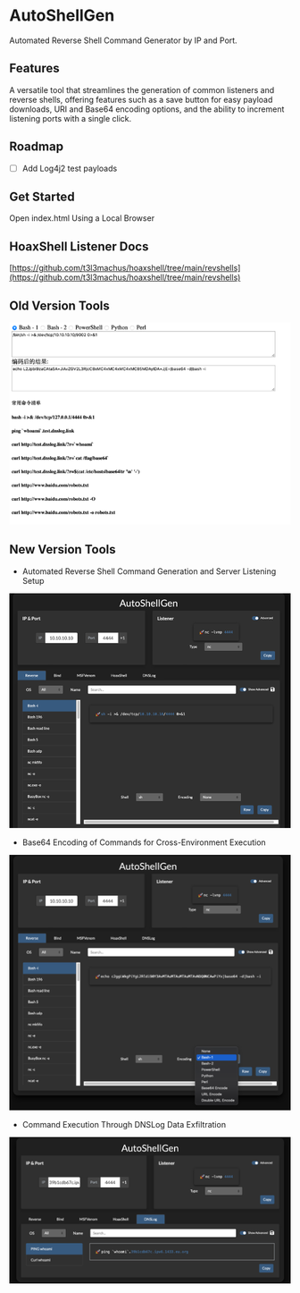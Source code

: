 # AutoShellGen

Automated Reverse Shell Command Generator by IP and Port.

## Features

A versatile tool that streamlines the generation of common listeners and reverse shells, offering features such as a save button for easy payload downloads, URI and Base64 encoding options, and the ability to increment listening ports with a single click.

## Roadmap

- [ ] Add Log4j2 test payloads

## Get Started

Open index.html Using a Local Browser

## HoaxShell Listener Docs

[https://github.com/t3l3machus/hoaxshell/tree/main/revshells](https://github.com/t3l3machus/hoaxshell/tree/main/revshells)

## Old Version Tools

![img.png](img.png)

## New Version Tools
* Automated Reverse Shell Command Generation and Server Listening Setup

![img_3.png](img_3.png)

* Base64 Encoding of Commands for Cross-Environment Execution

![img_2.png](img_2.png)

* Command Execution Through DNSLog Data Exfiltration

![img_1.png](img_1.png)

